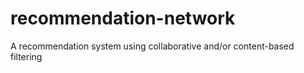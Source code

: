 # recommendation-network
A recommendation system using collaborative and/or content-based filtering
